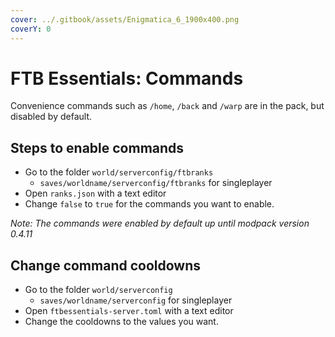 ```yaml
---
cover: ../.gitbook/assets/Enigmatica_6_1900x400.png
coverY: 0
---
```


# FTB Essentials: Commands

Convenience commands such as `/home`, `/back` and `/warp` are in the pack, but disabled by default.

## Steps to enable commands

* Go to the folder `world/serverconfig/ftbranks`
  * `saves/worldname/serverconfig/ftbranks` for singleplayer
* Open `ranks.json` with a text editor
* Change `false` to `true` for the commands you want to enable.

_Note: The commands were enabled by default up until modpack version 0.4.11_

## Change command cooldowns

* Go to the folder `world/serverconfig`
  * `saves/worldname/serverconfig` for singleplayer
* Open `ftbessentials-server.toml` with a text editor
* Change the cooldowns to the values you want.
